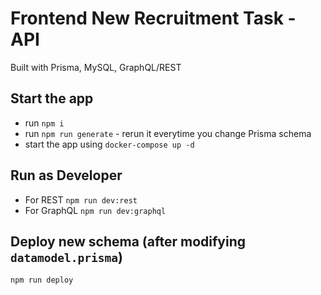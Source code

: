 # Frontend New Recruitment Task - API
Built with Prisma, MySQL, GraphQL/REST


## Start the app

- run `npm i`
- run `npm run generate` - rerun it everytime you change Prisma schema
- start the app using `docker-compose up -d`

## Run as Developer 

- For REST `npm run dev:rest`
- For GraphQL `npm run dev:graphql`

## Deploy new schema (after modifying `datamodel.prisma`)

`npm run deploy`

